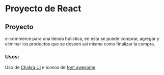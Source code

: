 # Proyecto de React

## Proyecto
e-commerce para una tienda holistica, en esta se puede comprar, agregar y eliminar los productos que se deseen asi mismo como finalizar la compra. 

### Usos: 
Uso de [Chakra UI](https://chakra-ui.com/) e iconos de [font awesome](https://fontawesome.com/) 